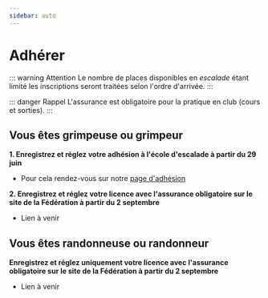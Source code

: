 ```yaml
---
sidebar: auto
---
```


# Adhérer

::: warning Attention
Le nombre de places disponibles en *escalade* étant limité les inscriptions seront traitées selon l'ordre d'arrivée.
:::

::: danger Rappel
L'assurance est obligatoire pour la pratique en club (cours et sorties).
:::

## Vous êtes grimpeuse ou grimpeur

**1. Enregistrez et réglez votre adhésion à l'école d'escalade à partir du 29 juin**
 * Pour cela rendez-vous sur notre [page d'adhésion](https://bit.ly/2AaMcPi)
<!--iframe id="haWidget" allowtransparency="true" src="https://www.helloasso.com/associations/club-nature-aventure/adhesions/ecole-d-escalade/widget-vignette-horizontale" style="width:800px;height:400px;border:none;"></iframe>
<div style="width:100%;text-align:center;">Propulsé par <a href="https://www.helloasso.com" rel="nofollow">HelloAsso</a></div-->

**2. Enregistrez et réglez votre licence avec l'assurance obligatoire sur le site de la Fédération à partir du 2 septembre**
  * Lien à venir
<!--
  * Vous étiez licencié l'an dernier ? Vous pouvez renouveler votre licence [ici](https://extranet-clubalpin.com/renouveler/)
  * Vous êtes nouveau ? Alors rendez-vous [ici](https://extranet-clubalpin.com/app/webeff/we_crv2_step01.php?IDCLUB=1141&Hchk=D94fh5Ugroz23RJdSDG5gs45SU55bL).
-->

## Vous êtes randonneuse ou randonneur

**Enregistrez et réglez uniquement votre licence avec l'assurance obligatoire sur le site de la Fédération à partir du 2 septembre**
  * Lien à venir
<!--
  * Vous étiez licencié l'an dernier ? Vous pouvez renouveler votre licence [ici](https://extranet-clubalpin.com/renouveler/).
  * Vous êtes nouveau ? Alors rendez-vous [ici](https://extranet-clubalpin.com/app/webeff/we_crv2_step01.php?IDCLUB=1141&Hchk=D94fh5Ugroz23RJdSDG5gs45SU55bL).
-->